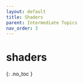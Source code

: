 ```yaml
---
layout: default
title: Shaders
parent: Intermediate Topics
nav_order: 3
---
```


# shaders
{: .no_toc }
